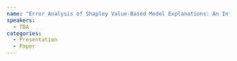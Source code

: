```yaml
---
name: "Error Analysis of Shapley Value-Based Model Explanations: An Informative Perspective"
speakers:
  - TBA
categories:
  - Presentation
  - Paper
---
```

